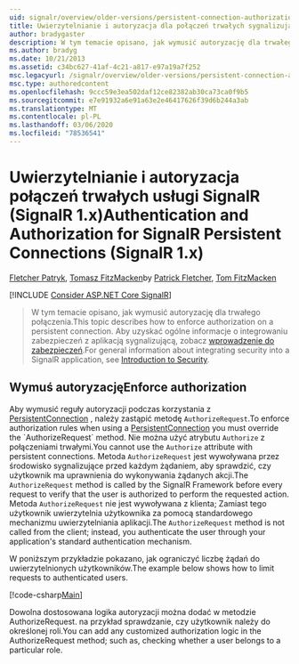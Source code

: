 ```yaml
---
uid: signalr/overview/older-versions/persistent-connection-authorization
title: Uwierzytelnianie i autoryzacja dla połączeń trwałych sygnalizujących (sygnał 1. x) | Microsoft Docs
author: bradygaster
description: W tym temacie opisano, jak wymusić autoryzację dla trwałego połączenia. Aby uzyskać ogólne informacje na temat integrowania zabezpieczeń z aplikacją sygnalizującą,...
ms.author: bradyg
ms.date: 10/21/2013
ms.assetid: c34bc627-41af-4c21-a817-e97a19a7f252
msc.legacyurl: /signalr/overview/older-versions/persistent-connection-authorization
msc.type: authoredcontent
ms.openlocfilehash: 9ccc59e3ea502daf12ce82382ab30ca73ca0f9b5
ms.sourcegitcommit: e7e91932a6e91a63e2e46417626f39d6b244a3ab
ms.translationtype: MT
ms.contentlocale: pl-PL
ms.lasthandoff: 03/06/2020
ms.locfileid: "78536541"
---
```

# <a name="authentication-and-authorization-for-signalr-persistent-connections-signalr-1x"></a><span data-ttu-id="f65ff-104">Uwierzytelnianie i autoryzacja połączeń trwałych usługi SignalR (SignalR 1.x)</span><span class="sxs-lookup"><span data-stu-id="f65ff-104">Authentication and Authorization for SignalR Persistent Connections (SignalR 1.x)</span></span>

<span data-ttu-id="f65ff-105">[Fletcher Patryk](https://github.com/pfletcher), [Tomasz FitzMacken](https://github.com/tfitzmac)</span><span class="sxs-lookup"><span data-stu-id="f65ff-105">by [Patrick Fletcher](https://github.com/pfletcher), [Tom FitzMacken](https://github.com/tfitzmac)</span></span>

[!INCLUDE [Consider ASP.NET Core SignalR](~/includes/signalr/signalr-version-disambiguation.md)]

> <span data-ttu-id="f65ff-106">W tym temacie opisano, jak wymusić autoryzację dla trwałego połączenia.</span><span class="sxs-lookup"><span data-stu-id="f65ff-106">This topic describes how to enforce authorization on a persistent connection.</span></span> <span data-ttu-id="f65ff-107">Aby uzyskać ogólne informacje o integrowaniu zabezpieczeń z aplikacją sygnalizującą, zobacz [wprowadzenie do zabezpieczeń](index.md).</span><span class="sxs-lookup"><span data-stu-id="f65ff-107">For general information about integrating security into a SignalR application, see [Introduction to Security](index.md).</span></span>

## <a name="enforce-authorization"></a><span data-ttu-id="f65ff-108">Wymuś autoryzację</span><span class="sxs-lookup"><span data-stu-id="f65ff-108">Enforce authorization</span></span>

<span data-ttu-id="f65ff-109">Aby wymusić reguły autoryzacji podczas korzystania z [PersistentConnection](https://msdn.microsoft.com/library/microsoft.aspnet.signalr.persistentconnection(v=vs.111).aspx) , należy zastąpić metodę `AuthorizeRequest`.</span><span class="sxs-lookup"><span data-stu-id="f65ff-109">To enforce authorization rules when using a [PersistentConnection](https://msdn.microsoft.com/library/microsoft.aspnet.signalr.persistentconnection(v=vs.111).aspx) you must override the `AuthorizeRequest` method.</span></span> <span data-ttu-id="f65ff-110">Nie można użyć atrybutu `Authorize` z połączeniami trwałymi.</span><span class="sxs-lookup"><span data-stu-id="f65ff-110">You cannot use the `Authorize` attribute with persistent connections.</span></span> <span data-ttu-id="f65ff-111">Metoda `AuthorizeRequest` jest wywoływana przez środowisko sygnalizujące przed każdym żądaniem, aby sprawdzić, czy użytkownik ma uprawnienia do wykonywania żądanych akcji.</span><span class="sxs-lookup"><span data-stu-id="f65ff-111">The `AuthorizeRequest` method is called by the SignalR Framework before every request to verify that the user is authorized to perform the requested action.</span></span> <span data-ttu-id="f65ff-112">Metoda `AuthorizeRequest` nie jest wywoływana z klienta; Zamiast tego użytkownik uwierzytelnia użytkownika za pomocą standardowego mechanizmu uwierzytelniania aplikacji.</span><span class="sxs-lookup"><span data-stu-id="f65ff-112">The `AuthorizeRequest` method is not called from the client; instead, you authenticate the user through your application's standard authentication mechanism.</span></span>

<span data-ttu-id="f65ff-113">W poniższym przykładzie pokazano, jak ograniczyć liczbę żądań do uwierzytelnionych użytkowników.</span><span class="sxs-lookup"><span data-stu-id="f65ff-113">The example below shows how to limit requests to authenticated users.</span></span>

[!code-csharp[Main](persistent-connection-authorization/samples/sample1.cs)]

<span data-ttu-id="f65ff-114">Dowolna dostosowana logika autoryzacji można dodać w metodzie AuthorizeRequest. na przykład sprawdzanie, czy użytkownik należy do określonej roli.</span><span class="sxs-lookup"><span data-stu-id="f65ff-114">You can add any customized authorization logic in the AuthorizeRequest method; such as, checking whether a user belongs to a particular role.</span></span>
